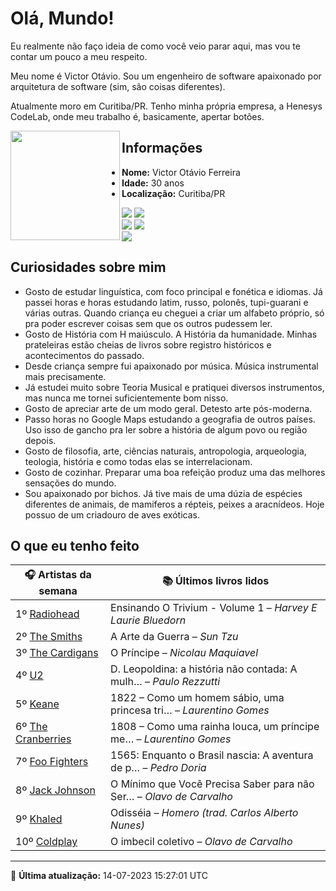 # Olá, Mundo!

Eu realmente não faço ideia de como você veio parar aqui, mas vou te contar um pouco a meu respeito.

Meu nome é Victor Otávio. Sou um engenheiro de software apaixonado por arquitetura de software (sim, são coisas diferentes).

Atualmente moro em Curitiba/PR. Tenho minha própria empresa, a Henesys CodeLab, onde meu trabalho é, basicamente, apertar botões.

<img align="left" src="https://github.com/vctrtvfrrr/vctrtvfrrr/raw/master/octocat.png" alt="" width="175" />

## Informações

- **Nome:** Victor Otávio Ferreira
- **Idade:** 30 anos
- **Localização:** Curitiba/PR

[![](https://img.shields.io/badge/LinkedIn-victorotavio-blue)](https://www.linkedin.com/in/victorotavio/) [![](https://img.shields.io/badge/Twitter-@vctrtvfrrr-blue)](https://twitter.com/vctrtvfrrr)  
[![](https://img.shields.io/badge/GitHub-vctrtvfrrr-24292e)](https://github.com/vctrtvfrrr) [![](https://img.shields.io/badge/GitLab-vctrtvfrrr-ec5d16)](https://gitlab.com/vctrtvfrrr)  
[![](https://img.shields.io/badge/Email-victor@otavioferreira.com.br-red)](mailto:victor@otavioferreira.com.br)  

## Curiosidades sobre mim

-   Gosto de estudar linguística, com foco principal e fonética e idiomas. Já passei horas e horas estudando latim, russo, polonês, tupi-guarani e várias outras. Quando criança eu cheguei a criar um alfabeto próprio, só pra poder escrever coisas sem que os outros pudessem ler.
-   Gosto de História com H maiúsculo. A História da humanidade. Minhas prateleiras estão cheias de livros sobre registro históricos e acontecimentos do passado.
-   Desde criança sempre fui apaixonado por música. Música instrumental mais precisamente.
-   Já estudei muito sobre Teoria Musical e pratiquei diversos instrumentos, mas nunca me tornei suficientemente bom nisso.
-   Gosto de apreciar arte de um modo geral. Detesto arte pós-moderna.
-   Passo horas no Google Maps estudando a geografia de outros países. Uso isso de gancho pra ler sobre a história de algum povo ou região depois.
-   Gosto de filosofia, arte, ciências naturais, antropologia, arqueologia, teologia, história e como todas elas se interrelacionam.
-   Gosto de cozinhar. Preparar uma boa refeição produz uma das melhores sensações do mundo.
-   Sou apaixonado por bichos. Já tive mais de uma dúzia de espécies diferentes de animais, de mamiferos a répteis, peixes a aracnídeos. Hoje possuo de um criadouro de aves exóticas.


## O que eu tenho feito

|                      🎧 Artistas da semana                      |                      📚 Últimos livros lidos                      |
|-----------------------------------------------------------------|-------------------------------------------------------------------|
| 1º [Radiohead](https://www.last.fm/music/Radiohead)             | Ensinando O Trivium - Volume 1	–	_Harvey E Laurie Bluedorn_         |
| 2º [The Smiths](https://www.last.fm/music/The+Smiths)           | A Arte da Guerra	–	_Sun Tzu_                                        |
| 3º [The Cardigans](https://www.last.fm/music/The+Cardigans)     | O Príncipe	–	_Nicolau Maquiavel_                                    |
| 4º [U2](https://www.last.fm/music/U2)                           | D. Leopoldina: a história não contada: A mulh…	–	_Paulo Rezzutti_   |
| 5º [Keane](https://www.last.fm/music/Keane)                     | 1822 – Como um homem sábio, uma princesa tri…	–	_Laurentino Gomes_  |
| 6º [The Cranberries](https://www.last.fm/music/The+Cranberries) | 1808 – Como uma rainha louca, um príncipe me…	–	_Laurentino Gomes_  |
| 7º [Foo Fighters](https://www.last.fm/music/Foo+Fighters)       | 1565: Enquanto o Brasil nascia: A aventura de p…	–	_Pedro Doria_    |
| 8º [Jack Johnson](https://www.last.fm/music/Jack+Johnson)       | O Mínimo que Você Precisa Saber para não Ser…	–	_Olavo de Carvalho_ |
| 9º [Khaled](https://www.last.fm/music/Khaled)                   | Odisséia	–	_Homero (trad. Carlos Alberto Nunes)_                    |
| 10º [Coldplay](https://www.last.fm/music/Coldplay)              | O imbecil coletivo	–	_Olavo de Carvalho_                            |


---

🚀 **Última atualização:** 14-07-2023 15:27:01 UTC